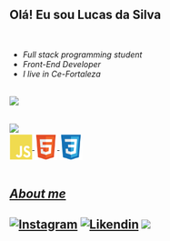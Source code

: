 ## Olá! Eu sou Lucas da Silva <br/>

<br>
<ul>
 <li><em>Full stack programming student</em></li>
 <li><em>Front-End Developer</em></li>
 <li><em>I live in Ce-Fortaleza</em></li>
</ul>

</div>
<div style="display: inline_block"><br>
  <img height="200" src="https://www.digitalhouse.com/br/blog/content/images/2022/08/Come-ar-com-Java.gif">
</div>

##

<div>
  <a href="https://github.com/LucasDev23">
  <img height="220em" src="https://github-readme-stats.vercel.app/api?username=LucasDev23&show_icons=true&theme=dark&include_all_commits=true&count_private=true"/>
</div>

 <img align="center" alt="Lucas-Js" height="45" width="40" src="https://raw.githubusercontent.com/devicons/devicon/master/icons/javascript/javascript-plain.svg">
 <img align="center" alt="Lucas-HTML" height="45" width="40" src="https://raw.githubusercontent.com/devicons/devicon/master/icons/html5/html5-original.svg">
 <img align="center" alt="Lucas-CSS" height="45" width="40" src="https://raw.githubusercontent.com/devicons/devicon/master/icons/css3/css3-original.svg">

</br>
</br>

<h2><em>About me</em><h2>

[![Instagram](https://img.shields.io/badge/Instagram-E4405F?style=for-the-badge&logo=instagram&logoColor=white)](https://www.instagram.com/_lcss2/)
[![Likendin](https://img.shields.io/badge/LinkedIn-0077B5?style=for-the-badge&logo=linkedin&logoColor=white)](https://www.linkedin.com/in/lucas-da-silva-lima-479133232/)
<a href = "lucasdasilvalima2757@gmail.com"><img src="https://img.shields.io/badge/-Gmail-%23333?style=for-the-badge&logo=gmail&logoColor=white" target="_blank"></a>
